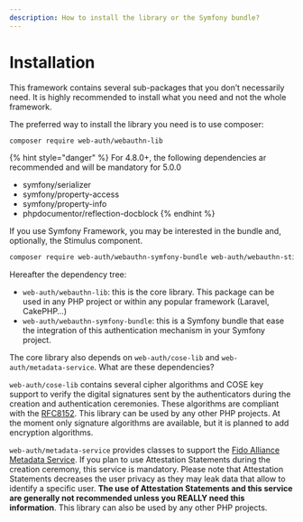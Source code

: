 ```yaml
---
description: How to install the library or the Symfony bundle?
---
```


# Installation

This framework contains several sub-packages that you don’t necessarily need. It is highly recommended to install what you need and not the whole framework.

The preferred way to install the library you need is to use composer:

```bash
composer require web-auth/webauthn-lib
```

{% hint style="danger" %}
For 4.8.0+, the following dependencies ar recommended and will be mandatory for 5.0.0

* symfony/serializer
* symfony/property-access
* symfony/property-info
* phpdocumentor/reflection-docblock
{% endhint %}

If you use Symfony Framework, you may be interested in the bundle and, optionally,  the Stimulus component.

```sh
composer require web-auth/webauthn-symfony-bundle web-auth/webauthn-stimulus
```

Hereafter the dependency tree:

* `web-auth/webauthn-lib`: this is the core library. This package can be used in any PHP project or within any popular framework (Laravel, CakePHP…)
* `web-auth/webauthn-symfony-bundle`: this is a Symfony bundle that ease the integration of this authentication mechanism in your Symfony project.

The core library also depends on `web-auth/cose-lib` and `web-auth/metadata-service`. What are these dependencies?

`web-auth/cose-lib` contains several cipher algorithms and COSE key support to verify the digital signatures sent by the authenticators during the creation and authentication ceremonies. These algorithms are compliant with the [RFC8152](https://tools.ietf.org/html/rfc8152). This library can be used by any other PHP projects. At the moment only signature algorithms are available, but it is planned to add encryption algorithms.

`web-auth/metadata-service` provides classes to support the [Fido Alliance Metadata Service](https://fidoalliance.org/metadata/). If you plan to use Attestation Statements during the creation ceremony, this service is mandatory. Please note that Attestation Statements decreases the user privacy as they may leak data that allow to identify a specific user. **The use of Attestation Statements and this service are generally not recommended unless you REALLY need this information**. This library can also be used by any other PHP projects.

